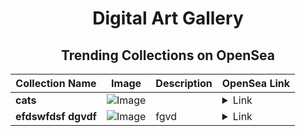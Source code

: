 <div align="center">

# Digital Art Gallery

## Trending Collections on OpenSea

| Collection Name                       | Image                                                                                     | Description                       | OpenSea Link                                                                                          |
|---------------------------------------|-------------------------------------------------------------------------------------------|-----------------------------------|--------------------------------------------------------------------------------------------------------|
| **cats** | ![Image](https://i.seadn.io/s/raw/files/e46218a79188b1cb42ef7c946934452c.jpg?w=500&auto=format?w=200&auto=format) |  | <details><summary>Link</summary>[cats](https://opensea.io/collection/cats-1503)</details> |
| **efdswfdsf dgvdf** | ![Image](https://i.seadn.io/s/raw/files/b2320ec8e0cb46d6254f7b9378d79ef8.jpg?w=500&auto=format?w=200&auto=format) | fgvd | <details><summary>Link</summary>[efdswfdsf dgvdf](https://opensea.io/collection/efdswfdsf-dgvdf)</details> |

</div>